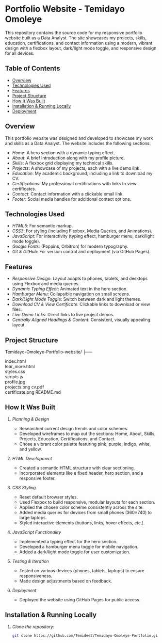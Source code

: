 
# Portfolio Website - Temidayo Omoleye

This repository contains the source code for my responsive portfolio website built as a Data Analyst. The site showcases my projects, skills, education, certifications, and contact information using a modern, vibrant design with a flexbox layout, dark/light mode toggle, and responsive design for all devices.

## Table of Contents

- [Overview](#overview)
- [Technologies Used](#technologies-used)
- [Features](#features)
- [Project Structure](#project-structure) 
- [How It Was Built](#how-it-was-built)
- [Installation & Running Locally](#installation--running-locally)
- [Deployment](#deployment)


## Overview

This portfolio website was designed and developed to showcase my work and skills as a Data Analyst. The website includes the following sections:

- *Home*: A hero section with a dynamic typing effect.
- *About*: A brief introduction along with my profile picture.
- *Skills*: A flexbox grid displaying my technical skills.
- *Projects*: A showcase of my projects, each with a live demo link.
- *Education*: My academic background, including a link to download my CV.
- *Certifications*: My professional certifications with links to view certificates.
- *Contact*: Contact information with a clickable email link.
- *Footer*: Social media handles for additional contact options.

## Technologies Used

- *HTML5*: For semantic markup.
- *CSS3*: For styling (including Flexbox, Media Queries, and Animations).
- *JavaScript*: For interactivity (typing effect, hamburger menu, dark/light mode toggle).
- *Google Fonts*: (Poppins, Orbitron) for modern typography.
- *Git & GitHub*: For version control and deployment (via GitHub Pages).

## Features

- *Responsive Design*: Layout adapts to phones, tablets, and desktops using Flexbox and media queries.
- *Dynamic Typing Effect*: Animated text in the hero section.
- *Hamburger Menu*: Collapsible navigation on small screens.
- *Dark/Light Mode Toggle*: Switch between dark and light themes.
- *Download CV & View Certificate*: Clickable links to download or view files.
- *Live Demo Links*: Direct links to live project demos.
- *Centrally Aligned Headings & Content*: Consistent, visually appealing layout.

## Project Structure
Temidayo-Omoleye-Portfolio-website/ ├── 

index.html           
lear_more.html      
styles.css        
scripts.js      
profile.jpg    
projects.png
cv.pdf          
certificate.png 
README.md

## How It Was Built

1. *Planning & Design*
   - Researched current design trends and color schemes.
   - Developed wireframes to map out the sections: Home, About, Skills, Projects, Education, Certifications, and Contact.
   - Chose a vibrant color palette featuring pink, purple, indigo, white, and yellow.

2. *HTML Development*
   - Created a semantic HTML structure with clear sectioning.
   - Incorporated elements like a fixed header, hero section, and a responsive footer.

3. *CSS Styling*
   - Reset default browser styles.
   - Used Flexbox to build responsive, modular layouts for each section.
   - Applied the chosen color scheme consistently across the site.
   - Added media queries for devices from small phones (360×740) to large laptops.
   - Styled interactive elements (buttons, links, hover effects, etc.).

4. *JavaScript Functionality*
   - Implemented a typing effect for the hero section.
   - Developed a hamburger menu toggle for mobile navigation.
   - Added a dark/light mode toggle for user customization.

5. *Testing & Iteration*
   - Tested on various devices (phones, tablets, laptops) to ensure responsiveness.
   - Made design adjustments based on feedback.

6. *Deployment*
   - Deployed the website using GitHub Pages for public access.

## Installation & Running Locally

1. *Clone the repository:*
   ```bash
   git clone https://github.com/Temidee2/Temidayo-Omoleye-Portfolio.git
